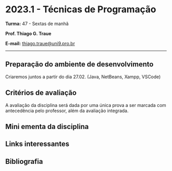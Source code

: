 # 2023.1 - Técnicas de Programação

**Turma:** 47 - Sextas de manhã

**Prof. Thiago G. Traue**

**E-mail:** thiago.traue@uni9.pro.br

---

## Preparação do ambiente de desenvolvimento

Criaremos juntos a partir do dia 27.02. (Java, NetBeans, Xampp, VSCode)

## Critérios de avaliação

A avaliação da disciplina será dada por uma única prova a ser marcada com antecedência pelo professor, além da avaliação integrada.

## Mini ementa da disciplina

## Links interessantes

## Bibliografia
